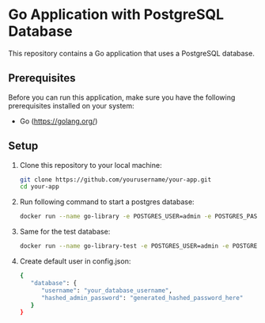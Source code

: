 # Go Application with PostgreSQL Database

This repository contains a Go application that uses a PostgreSQL database.

## Prerequisites

Before you can run this application, make sure you have the following prerequisites installed on your system:

- Go (https://golang.org/)

## Setup

1. Clone this repository to your local machine:

   ```bash
   git clone https://github.com/yourusername/your-app.git
   cd your-app

2. Run following command to start a postgres database:

   ```bash
   docker run --name go-library -e POSTGRES_USER=admin -e POSTGRES_PASSWORD=password -e POSTGRES_DB=library-project -p 5432:5432 -d postgres

3. Same for the test database:

   ```bash
   docker run --name go-library-test -e POSTGRES_USER=admin -e POSTGRES_PASSWORD=password -e POSTGRES_DB=library-project-test -p 5433:5432 -d postgres

4. Create default user in config.json:
   ```bash
   {
      "database": {
         "username": "your_database_username",
         "hashed_admin_password": "generated_hashed_password_here"
      }
   }

